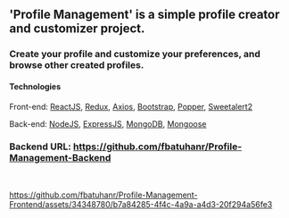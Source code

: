 ## 'Profile Management' is a simple profile creator and customizer project. 
### Create your profile and customize your preferences, and browse other created profiles.

#### Technologies
Front-end: 
<a href="https://reactjs.org/" target="_blank">ReactJS</a>, 
<a href="https://redux.js.org/" target="_blank">Redux</a>, 
<a href="https://axios-http.com/" target="_blank">Axios</a>, 
<a href="https://getbootstrap.com/" target="_blank">Bootstrap</a>,
<a href="https://popper.js.org/" target="_blank">Popper</a>,
<a href="https://popper.js.org/" target="_blank">Sweetalert2</a>

Back-end:
<a href="https://nodejs.org/" target="_blank">NodeJS</a>, 
<a href="https://expressjs.com/" target="_blank">ExpressJS</a>, 
<a href="https://www.mongodb.com/" target="_blank">MongoDB</a>, 
<a href="https://mongoosejs.com/" target="_blank">Mongoose</a>

### Backend URL: <a target='_blank' href='https://github.com/fbatuhanr/Profile-Management-Backend'>https://github.com/fbatuhanr/Profile-Management-Backend</a>

<br/>


https://github.com/fbatuhanr/Profile-Management-Frontend/assets/34348780/b7a84285-4f4c-4a9a-a4d3-20f294a56fe3

